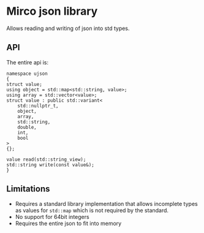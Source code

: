 # Mirco json library

Allows reading and writing of json into std types.


## API
The entire api is:
```
namespace ujson
{
struct value;
using object = std::map<std::string, value>;
using array = std::vector<value>;
struct value : public std::variant<
    std::nullptr_t,
    object,
    array,
    std::string,
    double,
    int,
    bool
>
{};

value read(std::string_view);
std::string write(const value&);
}
```

## Limitations
- Requires a standard library implementation that allows incomplete types as
  values for `std::map` which is not required by the standard.
- No support for 64bit integers
- Requires the entire json to fit into memory
